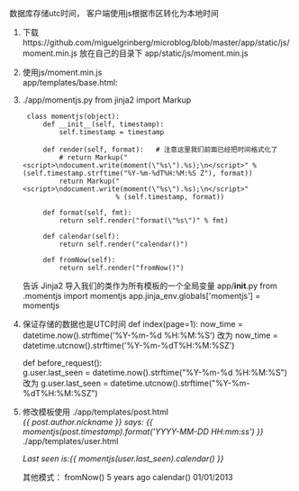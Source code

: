 数据库存储utc时间， 客户端使用js根据市区转化为本地时间

1. 下载https://github.com/miguelgrinberg/microblog/blob/master/app/static/js/moment.min.js
    放在自己的目录下 app/static/js/moment.min.js
	
2. 使用js/moment.min.js   
	app/templates/base.html:
	<script src="/static/js/moment.min.js"></script>

3. 
	./app/momentjs.py
		from jinja2 import Markup

		class momentjs(object):
			def __init__(self, timestamp):
				self.timestamp = timestamp

			def render(self, format):   # 注意这里我们前面已经把时间格式化了
				# return Markup("<script>\ndocument.write(moment(\"%s\").%s);\n</script>" % (self.timestamp.strftime("%Y-%m-%dT%H:%M:%S Z"), format))
				return Markup("<script>\ndocument.write(moment(\"%s\").%s);\n</script>"
							  % (self.timestamp, format))

			def format(self, fmt):
				return self.render("format(\"%s\")" % fmt)

			def calendar(self):
				return self.render("calendar()")

			def fromNow(self):
				return self.render("fromNow()")
				
	告诉 Jinja2 导入我们的类作为所有模板的一个全局变量
	app/__init__.py
		from .momentjs import momentjs
		app.jinja_env.globals['momentjs'] = momentjs

4. 保证存储的数据也是UTC时间
	def index(page=1):
		now_time = datetime.now().strftime('%Y-%m-%d %H:%M:%S')
		改为
		now_time = datetime.utcnow().strftime('%Y-%m-%dT%H:%M:%SZ')

	def before_request():	 
		g.user.last_seen = datetime.now().strftime("%Y-%m-%d %H:%M:%S")
		改为
		g.user.last_seen = datetime.utcnow().strftime("%Y-%m-%dT%H:%M:%SZ")
		
5. 修改模板使用
	./app/templates/post.html		
		<td><i>{{ post.author.nickname }} says:   {{ momentjs(post.timestamp).format('YYYY-MM-DD HH:mm:ss') }}</i>
	./app/templates/user.html
		 <p><i>Last seen is:{{ momentjs(user.last_seen).calendar() }}</i></p>
	其他模式：
	fromNow()	5 years ago
	calendar()	01/01/2013